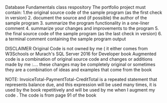 Database Fundamentals class respository
The portfolio project must contain:
1.the original source code of the sample program (as the first check in version)
2. document the source and (if possible) the author of the sample program
3. summarize the program functionality in a one-liner comment
4. summarize your changes and improvements to the program
5. the final source code of the sample program (as the last check in version)
6. a terminal comment containing the sample program output

DISCLAIMER
Original Code is not owned by me ( it either comes from W3Schools or Murach's SQL Server 2016 for Developer book
Augmented code is a combination of original source code and changes or additions made by me :....
these changes may be completely original or sometimes they are a combination of ideas and examples that come from the book

NOTE: InvoiceTotal-PaymentTotal-CreditTotal is a repeated statement that represents balance due, and this expression will be used many times, it is used by the book repetitively and will be used by me when I augment my code . The code is from page 91 of the book 

